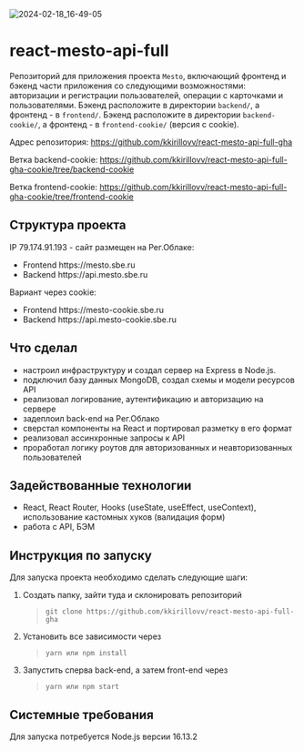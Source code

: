 ![2024-02-18_16-49-05](https://github.com/kkirillovv/react-mesto-api-full-gha-cookie/assets/122016948/33b74465-ad6d-4c41-b5de-d4695576eb31)


# react-mesto-api-full
Репозиторий для приложения проекта `Mesto`, включающий фронтенд и бэкенд части приложения со следующими возможностями: авторизации и регистрации пользователей, операции с карточками и пользователями. 
Бэкенд расположите в директории `backend/`, а фронтенд - в `frontend/`.
Бэкенд расположите в директории `backend-cookie/`, а фронтенд - в `frontend-cookie/` (версия с cookie). 
  
Адрес репозитория: https://github.com/kkirillovv/react-mesto-api-full-gha

Ветка backend-cookie: https://github.com/kkirillovv/react-mesto-api-full-gha-cookie/tree/backend-cookie

Ветка frontend-cookie: https://github.com/kkirillovv/react-mesto-api-full-gha-cookie/tree/frontend-cookie

## Структура проекта
IP 79.174.91.193 - сайт размещен на Рег.Облаке:
<ul>
  <li>Frontend https://mesto.sbe.ru</li>
  <li>Backend https://api.mesto.sbe.ru</li>
</ul>  
Вариант через cookie:
<ul>
  <li>Frontend https://mesto-cookie.sbe.ru</li>
  <li>Backend https://api.mesto-cookie.sbe.ru</li>
</ul>

## Что сделал
<ul>
  <li>настроил инфраструктуру и создал сервер на Express в Node.js.</li>
  <li>подключил базу данных MongoDB, создал схемы и модели ресурсов API</li>
  <li>реализовал логирование, аутентификацию и авторизацию на сервере</li>
  <li>задеплоил back-end на Рег.Облако</li>
  <li>сверстал компоненты на React и портировал разметку в его формат</li>
  <li>реализовал ассинхронные запросы к API</li>
  <li>проработал логику роутов для авторизованных и неавторизованных пользователей</li>
</ul>

## Задействованные технологии
<ul>
  <li>React, React Router, Hooks (useState, useEffect, useContext), использование кастомных хуков (валидация форм)</li>
  <li>работа с API, БЭМ</li>
</ul>

## Инструкция по запуску
Для запуска проекта необходимо сделать следующие шаги:

1. Создать папку, зайти туда и склонировать репозиторий
   > `git clone https://github.com/kkirillovv/react-mesto-api-full-gha`
2. Установить все зависимости через
   > `yarn или npm install`
3. Запустить сперва back-end, а затем front-end через
   > `yarn или npm start`

## Системные требования
Для запуска потребуется Node.js версии 16.13.2
